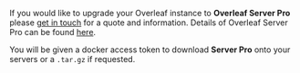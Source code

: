 If you would like to upgrade your Overleaf instance to **Overleaf Server Pro** please [get in touch](https://www.sharelatex.com/i/university/onsite) for a quote and information. Details of Overleaf Server Pro can be found [here](https://www.sharelatex.com/university/onsite.html).


You will be given a docker access token to download **Server Pro** onto your servers or a `.tar.gz` if requested.